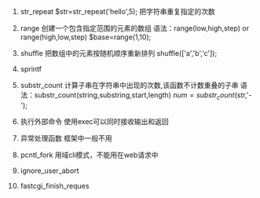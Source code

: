 1. str_repeat
$str=str_repeat('hello',5);
把字符串重复指定的次数

2. range
创建一个包含指定范围的元素的数组
语法：range(low,high,step) or range(high,low,step)
$base=range(1,10);

3. shuffle
把数组中的元素按随机顺序重新排列
shuffle(['a','b','c']);

4. sprintf

5. substr_count
计算子串在字符串中出现的次数,该函数不计数重叠的子串
语法：substr_count(string,substring,start,length)
$num=substr_count($str,'-');

6. 执行外部命令
使用exec可以同时接收输出和返回

7. 异常处理函数
框架中一般不用

8. pcntl_fork
用域cli模式，不能用在web请求中

9. ignore_user_abort

10. fastcgi_finish_reques


